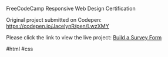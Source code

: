 FreeCodeCamp Responsive Web Design Certification

Original project submitted on Codepen: https://codepen.io/JacelynR/pen/LwzXMY

Please click the link to view the live project:
[Build a Survey Form](https://jacelynr.github.io/survey-form/)

#html #css
